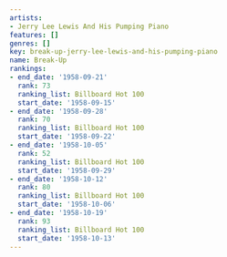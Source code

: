 ```yaml
---
artists:
- Jerry Lee Lewis And His Pumping Piano
features: []
genres: []
key: break-up-jerry-lee-lewis-and-his-pumping-piano
name: Break-Up
rankings:
- end_date: '1958-09-21'
  rank: 73
  ranking_list: Billboard Hot 100
  start_date: '1958-09-15'
- end_date: '1958-09-28'
  rank: 70
  ranking_list: Billboard Hot 100
  start_date: '1958-09-22'
- end_date: '1958-10-05'
  rank: 52
  ranking_list: Billboard Hot 100
  start_date: '1958-09-29'
- end_date: '1958-10-12'
  rank: 80
  ranking_list: Billboard Hot 100
  start_date: '1958-10-06'
- end_date: '1958-10-19'
  rank: 93
  ranking_list: Billboard Hot 100
  start_date: '1958-10-13'
---
```


